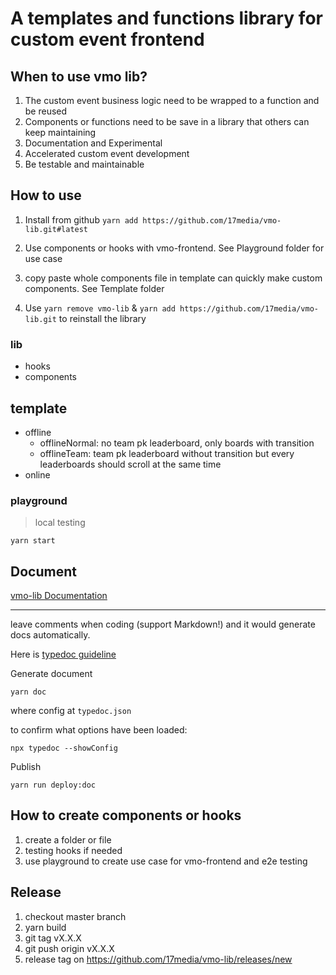 # A templates and functions library for custom event frontend

## When to use vmo lib?

1. The custom event business logic need to be wrapped to a function and be reused
2. Components or functions need to be save in a library that others can keep maintaining
3. Documentation and Experimental
4. Accelerated custom event development
5. Be testable and maintainable

## How to use

1. Install from github
   `yarn add https://github.com/17media/vmo-lib.git#latest`

2. Use components or hooks with vmo-frontend. See Playground folder for use case

3. copy paste whole components file in template can quickly make custom components. See Template folder

4. Use `yarn remove vmo-lib` & `yarn add https://github.com/17media/vmo-lib.git` to reinstall the library

### lib

- hooks
- components

## template

- offline
  - offlineNormal: no team pk leaderboard, only boards with transition
  - offlineTeam: team pk leaderboard without transition but every leaderboards should scroll at the same time
- online

### playground

> local testing

`yarn start`

## Document

[vmo-lib Documentation](https://17media.github.io/vmo-lib)

---

leave comments when coding (support Markdown!) and it would generate docs automatically.

Here is [typedoc guideline](https://typedoc.org/guides/doccomments/)

Generate document

```
yarn doc
```

where config at `typedoc.json`

to confirm what options have been loaded:

```
npx typedoc --showConfig
```

Publish

```
yarn run deploy:doc
```

## How to create components or hooks

1. create a folder or file
2. testing hooks if needed
3. use playground to create use case for vmo-frontend and e2e testing

## Release

1. checkout master branch
2. yarn build
3. git tag vX.X.X
4. git push origin vX.X.X
5. release tag on https://github.com/17media/vmo-lib/releases/new
